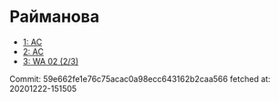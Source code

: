 # Райманова
- [1: AC](1.md)
- [2: AC](2.md)
- [3: WA 02 (2/3)](3.md)

Commit: 59e662fe1e76c75acac0a98ecc643162b2caa566
 fetched at: 20201222-151505
